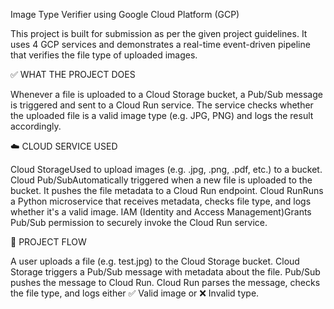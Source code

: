 Image Type Verifier using Google Cloud Platform (GCP)

This project is built for submission as per the given project guidelines. It uses 4 GCP services and demonstrates a real-time event-driven pipeline that verifies the file type of uploaded images.

✅ WHAT THE PROJECT DOES

Whenever a file is uploaded to a Cloud Storage bucket, a Pub/Sub message is triggered and sent to a Cloud Run service. The service checks whether the uploaded file is a valid image type (e.g. JPG, PNG) and logs the result accordingly.

☁️ CLOUD SERVICE USED

Cloud StorageUsed to upload images (e.g. .jpg, .png, .pdf, etc.) to a bucket.
Cloud Pub/SubAutomatically triggered when a new file is uploaded to the bucket. It pushes the file metadata to a Cloud Run endpoint.
Cloud RunRuns a Python microservice that receives metadata, checks file type, and logs whether it's a valid image.
IAM (Identity and Access Management)Grants Pub/Sub permission to securely invoke the Cloud Run service.

🔁 PROJECT FLOW

A user uploads a file (e.g. test.jpg) to the Cloud Storage bucket.
Cloud Storage triggers a Pub/Sub message with metadata about the file.
Pub/Sub pushes the message to Cloud Run.
Cloud Run parses the message, checks the file type, and logs either ✅ Valid image or ❌ Invalid type.



